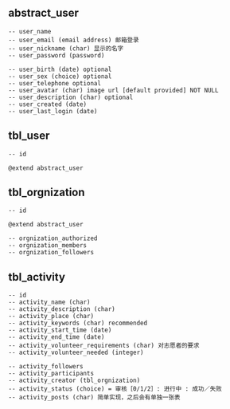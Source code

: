 abstract_user
---------------------------

	-- user_name
	-- user_email (email address) 邮箱登录
	-- user_nickname (char) 显示的名字
	-- user_password (password)

	-- user_birth (date) optional
	-- user_sex (choice) optional
	-- user_telephone optional
	-- user_avatar (char) image url [default provided] NOT NULL 
	-- user_description (char) optional 
	-- user_created (date)
	-- user_last_login (date)


tbl_user
---------------------------

	-- id
	
	@extend abstract_user


tbl_orgnization
---------------------------
	
	-- id

	@extend abstract_user

	-- orgnization_authorized
	-- orgnization_members
	-- orgnization_followers


tbl_activity
--------------------------

	-- id
	-- activity_name (char)
	-- activity_description (char)
	-- activity_place (char)
	-- activity_keywords (char) recommended
	-- activity_start_time (date)
	-- activity_end_time (date)
	-- activity_volunteer_requirements (char) 对志愿者的要求
	-- activity_volunteer_needed (integer)

	-- activity_followers
	-- activity_participants
	-- activity_creator (tbl_orgnization)
	-- activity_status (choice) = 审核［0/1/2］: 进行中 : 成功／失败
	-- activity_posts (char) 简单实现，之后会有单独一张表
